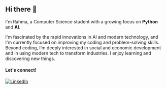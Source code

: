 ## Hi there 👋

I'm Rahma, a Computer Science student with a growing focus on **Python** and **AI**. 

I'm fascinated by the rapid innovations in AI and modern technology, and I'm currently focused on improving my coding and problem-solving skills. <br>
Beyond coding, I’m deeply interested in social and economic development and in using modern tech to transform industries. I enjoy learning and discovering new things.

   
#### Let's connect!
<a href="https://www.linkedin.com/in/rahmaeliasu/" target="_blank">
  <img alt="LinkedIn" src="https://img.shields.io/badge/LinkedIn-%230E76A8.svg?&style=for-the-badge&logo=LinkedIn&logoColor=white" />
</a>
